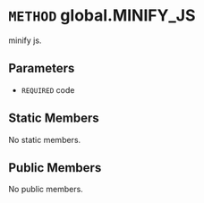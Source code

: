 # `METHOD` global.MINIFY_JS
minify js.

## Parameters
* `REQUIRED` code 

## Static Members
No static members.

## Public Members
No public members.
